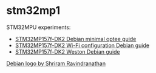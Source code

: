 # stm32mp1
STM32MPU experiments:
* [STM32MP157f-DK2 Debian minimal optee guide](./STM32MP157F-DK2-DEBIAN-MINIMAL-OPTEE.md)
* [STM32MP157f-DK2 Wi-Fi configuration Debian guide](./STM32MP157F-DK2-WIFI-DEBIAN.md)
* [STM32MP157f-DK2 Weston Debian guide](./STM32MP157F-DK2-WESTON-DEBIAN.md)

[Debian logo by Shriram Ravindranathan](https://github.com/shriramters/wallpapers)
